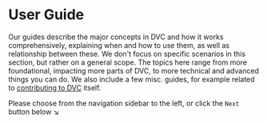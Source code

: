 # User Guide

Our guides describe the major concepts in DVC and how it works comprehensively,
explaining when and how to use them, as well as relationship between these. We
don't focus on specific scenarios in this section, but rather on a general
scope. The topics here range from more foundational, impacting more parts of
DVC, to more technical and advanced things you can do. We also include a few
misc. guides, for example related to
[contributing to DVC](/doc/user-guide/contributing/core) itself.

Please choose from the navigation sidebar to the left, or click the `Next`
button below ↘
